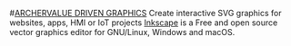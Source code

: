 #[ARCHERVALUE DRIVEN GRAPHICS](https://archer.graphics/)
Create interactive SVG graphics for websites, apps, HMI or IoT projects
[Inkscape](https://inkscape.org/) is a Free and open source vector graphics editor for GNU/Linux, Windows and macOS.

